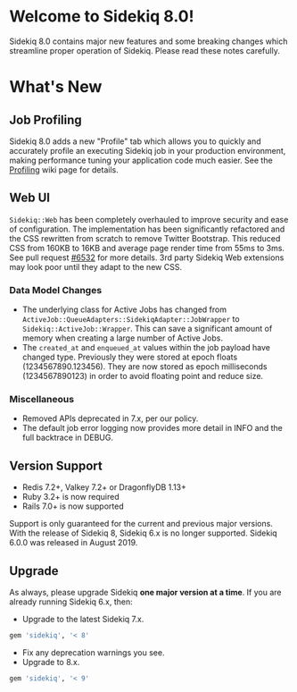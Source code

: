 # Welcome to Sidekiq 8.0!

Sidekiq 8.0 contains major new features and some breaking changes which streamline proper
operation of Sidekiq. Please read these notes carefully.

# What's New

## Job Profiling

Sidekiq 8.0 adds a new "Profile" tab which allows you to quickly and accurately profile an
executing Sidekiq job in your production environment, making performance tuning your
application code much easier. See the [Profiling](https://github.com/sidekiq/sidekiq/wiki/Profiling)
wiki page for details.

## Web UI

`Sidekiq::Web` has been completely overhauled to improve security and ease of configuration.
The implementation has been significantly refactored and the CSS rewritten from scratch to remove Twitter Bootstrap.
This reduced CSS from 160KB to 16KB and average page render time from 55ms to 3ms.
See pull request [#6532](https://github.com/sidekiq/sidekiq/pull/6532) for more details.
3rd party Sidekiq Web extensions may look poor until they adapt to the new CSS.

### Data Model Changes

- The underlying class for Active Jobs has changed from `ActiveJob::QueueAdapters::SidekiqAdapter::JobWrapper` to `Sidekiq::ActiveJob::Wrapper`.
  This can save a significant amount of memory when creating a large number of Active Jobs.
- The `created_at` and `enqueued_at` values within the job payload have changed type.
  Previously they were stored at epoch floats (1234567890.123456). They are now stored as
  epoch milliseconds (1234567890123) in order to avoid floating point and reduce size.

### Miscellaneous

- Removed APIs deprecated in 7.x, per our policy.
- The default job error logging now provides more detail in INFO and the full backtrace in DEBUG.

## Version Support

- Redis 7.2+, Valkey 7.2+ or DragonflyDB 1.13+
- Ruby 3.2+ is now required
- Rails 7.0+ is now supported

Support is only guaranteed for the current and previous major versions.
With the release of Sidekiq 8, Sidekiq 6.x is no longer supported.
Sidekiq 6.0.0 was released in August 2019.

## Upgrade

As always, please upgrade Sidekiq **one major version at a time**.
If you are already running Sidekiq 6.x, then:

* Upgrade to the latest Sidekiq 7.x.
```ruby
gem 'sidekiq', '< 8'
```
* Fix any deprecation warnings you see.
* Upgrade to 8.x.
```ruby
gem 'sidekiq', '< 9'
```
